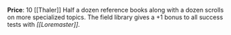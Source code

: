 **Price**: 10 [[Thaler]]
Half a dozen reference books along with a dozen scrolls on more specialized topics. The field library gives a +1 bonus to all success tests with *[[Loremaster]]*.